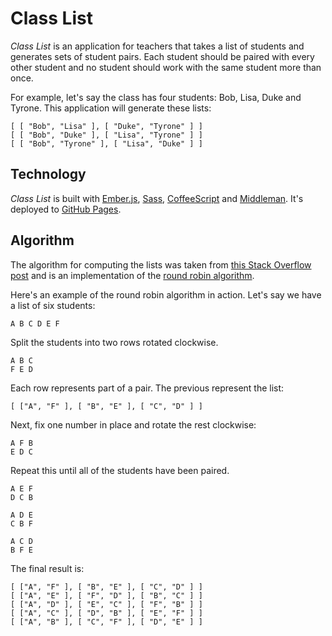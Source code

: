# Class List

*Class List* is an application for teachers that takes a list of students and generates sets of student pairs. Each student should be paired with every other student and no student should work with the same student more than once.

For example, let's say the class has four students: Bob, Lisa, Duke and Tyrone. This application will generate these lists:

```
[ [ "Bob", "Lisa" ], [ "Duke", "Tyrone" ] ]
[ [ "Bob", "Duke" ], [ "Lisa", "Tyrone" ] ]
[ [ "Bob", "Tyrone" ], [ "Lisa", "Duke" ] ]
```

## Technology

*Class List* is built with [Ember.js](http://emberjs.com/), [Sass](http://sass-lang.com/), [CoffeeScript](http://coffeescript.org/) and [Middleman](http://middlemanapp.com/). It's deployed to [GitHub Pages](http://pages.github.com/).

## Algorithm

The algorithm for computing the lists was taken from [this Stack Overflow post](http://stackoverflow.com/questions/16207837) and is an implementation of the [round robin algorithm](http://en.wikipedia.org/wiki/Round-robin_tournament#Scheduling_algorithm). 

Here's an example of the round robin algorithm in action. Let's say we have a list of six students:

```
A B C D E F
```

Split the students into two rows rotated clockwise.

```
A B C
F E D
```

Each row represents part of a pair. The previous represent the list:

```
[ ["A", "F" ], [ "B", "E" ], [ "C", "D" ] ]
```

Next, fix one number in place and rotate the rest clockwise:

```
A F B
E D C
```

Repeat this until all of the students have been paired.

```
A E F
D C B

A D E
C B F

A C D
B F E
```

The final result is:

```
[ ["A", "F" ], [ "B", "E" ], [ "C", "D" ] ]
[ ["A", "E" ], [ "F", "D" ], [ "B", "C" ] ]
[ ["A", "D" ], [ "E", "C" ], [ "F", "B" ] ]
[ ["A", "C" ], [ "D", "B" ], [ "E", "F" ] ]
[ ["A", "B" ], [ "C", "F" ], [ "D", "E" ] ]
```